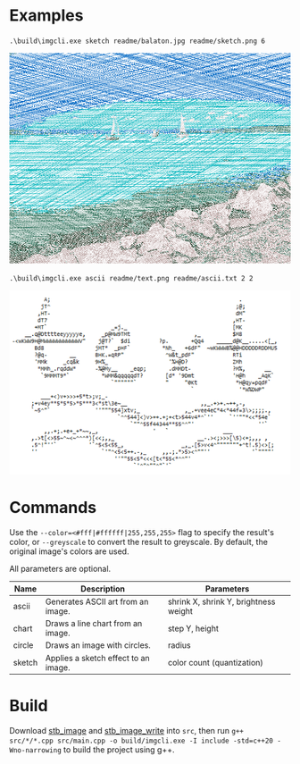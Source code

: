 # Examples

`.\build\imgcli.exe sketch readme/balaton.jpg readme/sketch.png 6`

<img src="https://raw.githubusercontent.com/bks1b/image-cli/main/readme/sketch.png">

`.\build\imgcli.exe ascii readme/text.png readme/ascii.txt 2 2`

<img src="https://raw.githubusercontent.com/bks1b/image-cli/main/readme/ascii.png">

# Commands

Use the `--color=<#fff|#ffffff|255,255,255>` flag to specify the result's color, or `--greyscale` to convert the result to greyscale. By default, the original image's colors are used.

All parameters are optional.

| Name   | Description                          | Parameters                            | 
|--------|--------------------------------------|---------------------------------------|
| ascii  | Generates ASCII art from an image.   | shrink X, shrink Y, brightness weight | 
| chart  | Draws a line chart from an image.    | step Y, height                        | 
| circle | Draws an image with circles.         | radius                                | 
| sketch | Applies a sketch effect to an image. | color count (quantization)            | 

# Build

Download [stb_image](https://github.com/nothings/stb/blob/master/stb_image.h) and [stb_image_write](https://github.com/nothings/stb/blob/master/stb_image_write.h) into `src`, then run `g++ src/*/*.cpp src/main.cpp -o build/imgcli.exe -I include -std=c++20 -Wno-narrowing` to build the project using g++.

